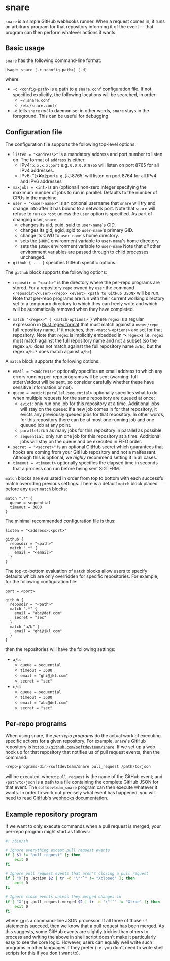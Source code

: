 # snare

`snare` is a simple GitHub webhooks runner. When a request comes in, it runs an
arbitrary program for that repository informing it of the event -- that program
can then perform whatever actions it wants.


## Basic usage

`snare` has the following command-line format:

```
Usage: snare [-c <config-path>] [-d]
```

where:

 * `-c <config-path>` is a path to a `snare.conf` configuration file. If not
   specified explicitly, the following locations will be searched, in order:
     * `~/.snare.conf`
     * `/etc/snare.conf/`
 * `-d` tells `snare` *not* to daemonise: in other words, `snare` stays in the
   foreground. This can be useful for debugging.


## Configuration file

The configuration file supports the following top-level options:

 * `listen = "<address>"` is a mandatory address and port number to listen on.
   The format of `address` is either:
     * IPv4: `x.x.x.x:port` e.g. `0.0.0.0:8765` will listen on port 8765 for
       all IPv4 addresses.
     * IPv6: "[x:x:x]:port` e.g. `[::]:8765` will listen on port 8764 for all
       IPv4 and IPv6 addresses
 * `maxjobs = <int>` is an (optional) non-zero integer specifying the maximum
   number of jobs to run in parallel. Defaults to the number of CPUs in the
   machine.
 * `user = "<user-name>"` is an optional username that `snare` will try and
   change into after it has bound to a network port. Note that `snare` will
   refuse to run as `root` unless the `user` option is specified. As part of
   changing user, `snare`:
     * changes its uid, euid, suid to `user-name`'s GID.
     * changes its gid, egid, sgid to `user-name`'s primary GID.
     * change its CWD to `user-name`'s home directory.
     * sets the `$HOME` environment variable to `user-name`'s home directory.
     * sets the `$USER` environment variable to `user-name`
   Note that *all* other environment variables are passed through to child
   processes unchanged.
 * `github { ... }` specifies GitHub specific options.

The `github` block supports the following options:

 * `reposdir = "<path>"` is the directory where the per-repo programs are
   stored. For a repository `repo` owned by `user` the command
   `<reposdir>/<user>/<repo> <event> <path to GitHub JSON>` will be run. Note
   that per-repo programs are run with their current working directory set to a
   temporary directory to which they can freely write and which will be
   automatically removed when they have completed.

  * `match "<regex>" { <match-options> }` where `regex` is a regular expression
    in [Rust regex format](https://docs.rs/regex/) that must match against a
    `owner/repo` full repository name. If it matches, then `<match-options>`
    are set for that repository. Note that `regex` is implicitly embedded in
    `^<regex>$` i.e. `regex` must match against the full repository name and
    not a subset (so the regex `a/b` does not match against the full repository
    name `a/bc`, but the regex `a/b.*` does match against `a/bc`).

A `match` block supports the following options:

 * `email = "<address>"` optionally specifies an email address to which any
   errors running per-repo programs will be sent (warning: full stderr/stdout
   will be sent, so consider carefully whether these have sensitive information
   or not).
 * `queue = <evict|parallel|sequential>` optionally specifies what to do when
   multiple requests for the same repository are queued at once:
     * `evict`: only run one job for this repository at a time. Additional jobs
       will stay on the queue: if a new job comes in for that repository, it
       evicts any previously queued jobs for that repository. In other words,
       for this repository there can be at most one running job and one queued
       job at any point.
     * `parallel`: run as many jobs for this repository in parallel as
       possible.
     * `sequential`: only run one job for this repository at a time. Additional
       jobs will stay on the queue and be executed in FIFO order.
 * `secret = "<secret>"` is an optional GitHub secret which guarantees that
   hooks are coming from your GitHub repository and not a malfeasant. Although
   this is optional, we *highly* recommend setting it in all cases.
 * `timeout = <timeout>` optionally specifies the elapsed time in seconds that
   a process can run before being sent SIGTERM.

`match` blocks are evaluated in order from top to bottom with each successful
match overriding previous settings.  There is a default `match` block placed
before any user `match` blocks:

```
match ".*" {
  queue = sequential
  timeout = 3600
}
```

The minimal recommended configuration file is thus:

```
listen = "<address>:<port>"

github {
  reposdir = "<path>"
  match ".*" {
    email = "<email>"
  }
}
```

The top-to-bottom evaluation of `match` blocks allow users to specify defaults
which are only overridden for specific repositories. For example, for the
following configuration file:

```
port = <port>

github {
  reposdir = "<path>"
  match ".*" {
    email = "abc@def.com"
    secret = "sec"
  }
  match "a/b" {
    email = "ghi@jkl.com"
  }
}
```

then the repositories will have the following settings:

  * `a/b`:
    * `queue = sequential`
    * `timeout = 3600`
    * `email = "ghi@jkl.com"`
    * `secret = "sec"`
  * `c/d`:
    * `queue = sequential`
    * `timeout = 3600`
    * `email = "abc@def.com"`
    * `secret = "sec"`


## Per-repo programs

When using snare, the *per-repo programs* do the actual work of executing
specific actions for a given repository.  For example, `snare`'s GitHub
repository is
[`https://github.com/softdevteam/snare`](https://github.com/softdevteam/snare).
If we set up a web hook up for that repository that notifies us of pull request
events, then the command:

```sh
<repo-programs-dir>/softdevteam/snare pull_request /path/to/json
```

will be executed, where: `pull_request` is the name of the GitHub event; and
`/path/to/json` is a path to a file containing the complete GitHub JSON for
that event. The `softdevteam_snare` program can then execute whatever it wants.
In order to work out precisely what event has happened, you will need to read
[GitHub's webhooks documentation](https://developer.github.com/webhooks/).


## Example repository program

If we want to only execute commands when a pull request is merged, your
per-repo program might start as follows:

```sh
#! /bin/sh

# Ignore everything except pull request events
if [ $1 != "pull_request" ]; then
    exit 0
fi

# Ignore pull request events that aren't closing a pull request
if [ "X`jq .action $2 | tr -d '\"'`" != "Xclosed" ]; then
    exit 0
fi

# Ignore close events unless they merged changes in
if [ "X`jq .pull_request.merged $2 | tr -d '\"'`" != "Xtrue" ]; then
    exit 0
fi
```

where [`jq`](https://stedolan.github.io/jq/) is a command-line JSON processor.
If all three of those `if` statements succeed, then we know that a pull request
has been merged. As this suggests, some GitHub events are slightly trickier
than others to process and writing the above in shell script doesn't make it
particularly easy to see the core logic. However, users can equally well write
such programs in other languages if they prefer (i.e. you don't need to write
shell scripts for this if you don't want to).
